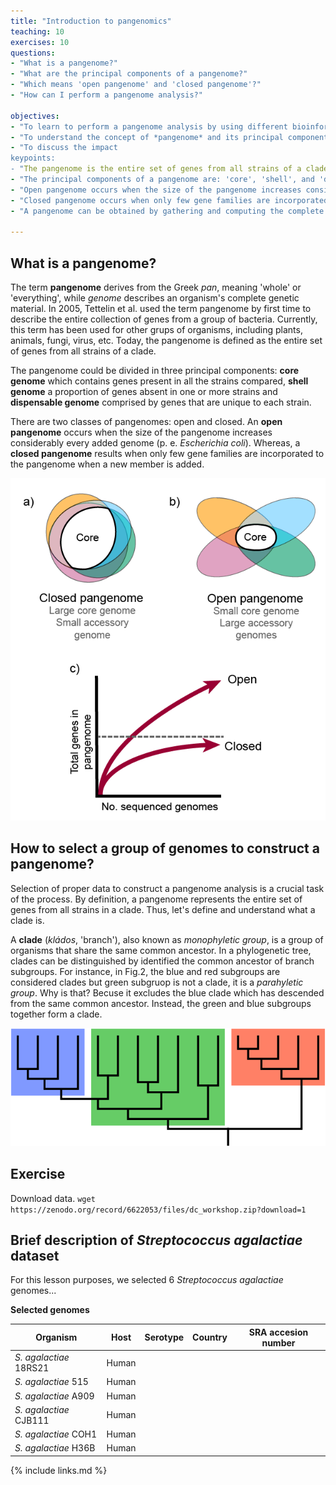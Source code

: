 ```yaml
---
title: "Introduction to pangenomics"
teaching: 10
exercises: 10
questions:
- "What is a pangenome?"
- "What are the principal components of a pangenome?"
- "Which means 'open pangenome' and 'closed pangenome'?"
- "How can I perform a pangenome analysis?"

objectives:
- "To learn to perform a pangenome analysis by using different bioinformatic tools"
- "To understand the concept of *pangenome* and its principal components"
- "To discuss the impact 
keypoints:
- "The pangenome is the entire set of genes from all strains of a clade."
- "The principal components of a pangenome are: 'core', 'shell', and 'dispensable'"
- "Open pangenome occurs when the size of the pangenome increases considerably every added genome (p. e. *Escherichia coli*)"
- "Closed pangenome occurs when only few gene families are incorporated to the pangenome when a new member of the clade is added." 
- "A pangenome can be obtained by gathering and computing the complete genome sequence of the members of a clade by using specialized bioinformatic tools"

---
```


## What is a pangenome?

The term **pangenome** derives from the Greek *pan*, meaning 'whole' or 'everything', while *genome* describes an organism's complete genetic material. In 2005, Tettelin et al. used the term pangenome by first time to describe the entire collection of genes from a group of bacteria. Currently, this term has been used for other grups of organisms, including plants, animals, fungi, virus, etc. Today, the pangenome is defined as the entire set of genes from all strains of a clade.

The pangenome could be divided in three principal components: **core genome** which contains genes present in all the strains compared, **shell genome** a proportion of genes absent in one or more strains and **dispensable genome** comprised by genes that are unique to each strain. 

There are two classes of pangenomes: open and closed. An **open pangenome** occurs when the size of the pangenome increases considerably every added genome (p. e. *Escherichia coli*). Whereas, a **closed pangenome** results when only few gene families are incorporated to the pangenome when a new member is added.


![Figure 1. Characteristics of open and closed pangenomes](../fig/Characteristics_of_open_and_closed_pangenomes.png)



## How to select a group of genomes to construct a pangenome?

Selection of proper data to construct a pangenome analysis is a crucial task of the process. By definition, a pangenome represents the entire set of genes from all strains in a clade. Thus, let's define and understand what a clade is. 

A **clade** (*kládos*, 'branch'), also known as *monophyletic group*, is a group of organisms that share the same common ancestor. In a phylogenetic tree, clades can be distinguished by identified the common ancestor of branch subgroups. For instance, in Fig.2, the blue and red subgroups are considered clades but green subgruop is not a clade, it is a *parahyletic group*. Why is that? Becuse it excludes the blue clade which has descended from the same common ancestor. Instead, the green and blue subgroups together form a clade.



![Figure 2. Cladogram representation](../fig/Cladogram.png)


## Exercise 
Download data. 
`wget https://zenodo.org/record/6622053/files/dc_workshop.zip?download=1`


## Brief description of *Streptococcus agalactiae* dataset

For this lesson purposes, we selected 6 *Streptococcus agalactiae* genomes... 


**Selected genomes**


| Organism                | Host    | Serotype   | Country     | SRA accesion number |
|-------------------------|---------|------------|-------------|---------------------|
|*S. agalactiae*  18RS21  | Human   |            |             |                     |
|*S. agalactiae*  515     | Human   |            |             |                     |
|*S. agalactiae*  A909    | Human   |            |             |                     |
|*S. agalactiae*  CJB111  | Human   |            |             |                     |
|*S. agalactiae*  COH1    | Human   |            |             |                     |
|*S. agalactiae*  H36B    | Human   |            |             |                     |



{% include links.md %}


